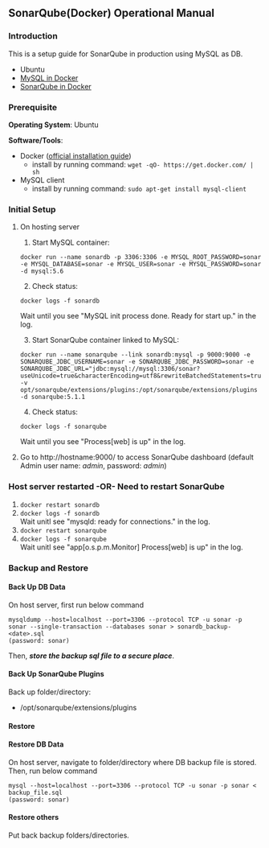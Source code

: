 ## SonarQube(Docker) Operational Manual ##

### Introduction
This is a setup guide for SonarQube in production using MySQL as DB.

 - Ubuntu
 - [MySQL in Docker](https://registry.hub.docker.com/_/mysql/)
 - [SonarQube in Docker](https://registry.hub.docker.com/_/sonarqube/)
 
### Prerequisite
**Operating System**: Ubuntu

**Software/Tools**:

 - Docker ([official installation guide](https://docs.docker.com/installation/))
     - install by running command: `wget -qO- https://get.docker.com/ | sh`
 - MySQL client
     - install by running command: `sudo apt-get install mysql-client`
 
### Initial Setup
 1. On hosting server
     1. Start MySQL container:
     ```
     docker run --name sonardb -p 3306:3306 -e MYSQL_ROOT_PASSWORD=sonar -e MYSQL_DATABASE=sonar -e MYSQL_USER=sonar -e MYSQL_PASSWORD=sonar -d mysql:5.6
     ```
     
     2. Check status:
     ```
     docker logs -f sonardb
     ```
     Wait until you see "MySQL init process done. Ready for start up." in the log.
     
     3. Start SonarQube container linked to MySQL:
     ```
     docker run --name sonarqube --link sonardb:mysql -p 9000:9000 -e SONARQUBE_JDBC_USERNAME=sonar -e SONARQUBE_JDBC_PASSWORD=sonar -e SONARQUBE_JDBC_URL="jdbc:mysql://mysql:3306/sonar?useUnicode=true&characterEncoding=utf8&rewriteBatchedStatements=true&useConfigs=maxPerformance" -v opt/sonarqube/extensions/plugins:/opt/sonarqube/extensions/plugins -d sonarqube:5.1.1
     ```
     
     4.  Check status:
     ```
     docker logs -f sonarqube
     ```
     Wait until you see "Process[web] is up" in the log.
     
 
 2. Go to http://hostname:9000/ to access SonarQube dashboard (default Admin user name: *admin*, password: *admin*)

### Host server restarted -OR-  Need to restart SonarQube
1. `docker restart sonardb`
2. `docker logs -f sonardb`<br/>Wait unitl see "mysqld: ready for connections." in the log.
2. `docker restart sonarqube`
3. `docker logs -f sonarqube`<br/>Wait unitl see "app[o.s.p.m.Monitor] Process[web] is up" in the log.

### Backup and Restore
#### Back Up DB Data
On host server, first run below command
```
mysqldump --host=localhost --port=3306 --protocol TCP -u sonar -p sonar --single-transaction --databases sonar > sonardb_backup-<date>.sql
(password: sonar)
```

Then, ***store the backup sql file to a secure place***.

#### Back Up SonarQube Plugins
Back up folder/directory:

 - /opt/sonarqube/extensions/plugins

#### Restore
#### Restore DB Data
On host server, navigate to folder/directory where DB backup file is stored.
Then, run below command
```
mysql --host=localhost --port=3306 --protocol TCP -u sonar -p sonar < backup_file.sql
(password: sonar)
```
   
#### Restore others
Put back backup folders/directories.
